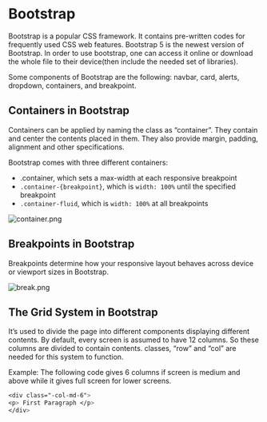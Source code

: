 # Bootstrap

Bootstrap is a popular CSS framework. It contains pre-written codes for frequently used CSS web features. Bootstrap 5 is the newest version of Bootstrap. In order to use bootstrap, one can access it online or download the whole file to their device(then include the needed set of libraries).

Some components of Bootstrap are the following: navbar, card, alerts, dropdown, containers, and breakpoint.

## Containers in Bootstrap

Containers can be applied by naming the class as “container”. They contain and center the contents placed in them. They also provide margin, padding, alignment and other specifications.

Bootstrap comes with three different containers:

- .container, which sets a max-width at each responsive breakpoint
- `.container-{breakpoint}`, which is `width: 100%` until the specified breakpoint
- `.container-fluid`, which is `width: 100%` at all breakpoints

![container.png](Bootstrap%2097b859640da34558be8de5abe8bb3816/container.png)

## Breakpoints in Bootstrap

Breakpoints determine how your responsive layout behaves across device or viewport sizes in Bootstrap.

![break.png](Bootstrap%2097b859640da34558be8de5abe8bb3816/break.png)

## The Grid System in Bootstrap

It’s used to divide the page into different components displaying different contents. By default, every screen is assumed to have 12 columns. So these columns are divided to contain contents. classes, “row” and “col” are needed for this system to function. 

Example: The following code gives 6 columns if screen is medium and above while it gives full screen for lower screens.

```css
<div class="-col-md-6">
<p> First Paragraph </p>
</div>
```